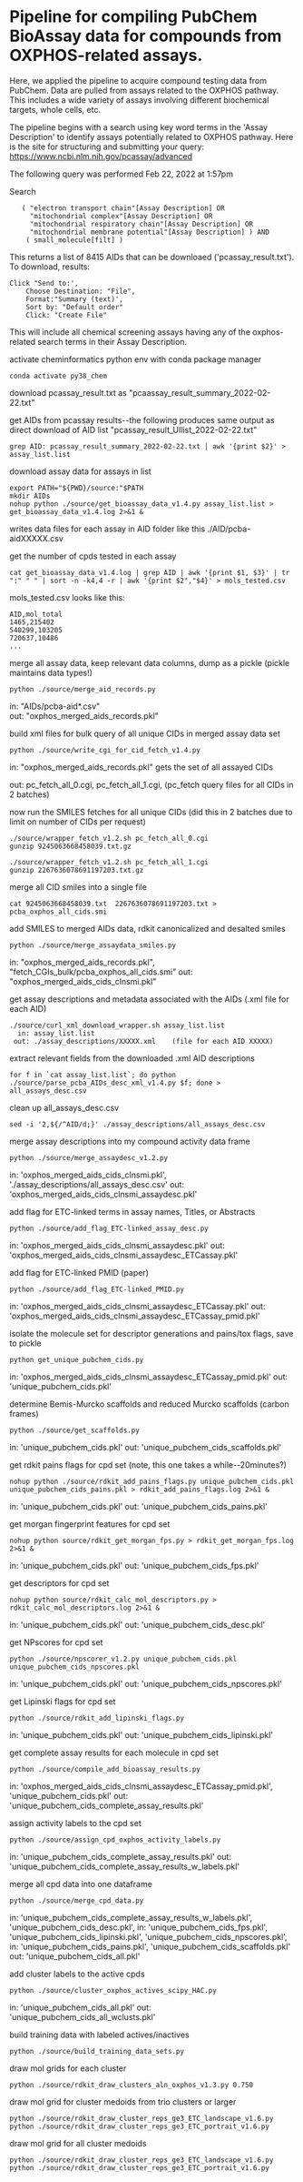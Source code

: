 
# Pipeline for compiling PubChem BioAssay data for compounds from OXPHOS-related assays.

Here, we applied the pipeline to acquire compound testing data from PubChem. Data are pulled from assays related to the OXPHOS pathway. This includes a wide variety of assays involving different biochemical targets, whole cells, etc.  

The pipeline begins with a search using key word terms in the 'Assay Description' to identify assays potentially related to OXPHOS pathway. Here is the site for structuring and submitting your query:
https://www.ncbi.nlm.nih.gov/pcassay/advanced

The following query was performed Feb 22, 2022 at 1:57pm

Search
```
   ( "electron transport chain"[Assay Description] OR
     "mitochondrial complex"[Assay Description] OR
     "mitochondrial respiratory chain"[Assay Description] OR
     "mitochondrial membrane potential"[Assay Description] ) AND
    ( small_molecule[filt] )
```
This returns a list of 8415 AIDs that can be downloaed ('pcassay_result.txt'). To download, results:
```
Click "Send to:', 
    Choose Destination: "File", 
    Format:"Summary (text)', 
    Sort by: "Default order"
    Click: "Create File"
```
This will include all chemical screening assays having any of the oxphos-related search terms in their Assay Description. 


activate cheminformatics python env with conda package manager
```
conda activate py38_chem
```

download pcassay_result.txt as "pcaassay_result_summary_2022-02-22.txt"

get AIDs from pcassay results--the following produces same output as 
direct download of AID list "pcassay_result_UIlist_2022-02-22.txt"
```
grep AID: pcassay_result_summary_2022-02-22.txt | awk '{print $2}' > assay_list.list
```

download assay data for assays in list
```
export PATH="${PWD}/source:"$PATH
mkdir AIDs
nohup python ./source/get_bioassay_data_v1.4.py assay_list.list > get_bioassay_data_v1.4.log 2>&1 &
```
writes data files for each assay in AID folder like this ./AID/pcba-aidXXXXX.csv


get the number of cpds tested in each assay
```
cat get_bioassay_data_v1.4.log | grep AID | awk '{print $1, $3}' | tr ":" " " | sort -n -k4,4 -r | awk '{print $2","$4}' > mols_tested.csv
```
mols_tested.csv looks like this:
```
AID,mol_total
1465,215402
540299,103205
720637,10486
...
```

merge all assay data, keep relevant data columns, dump as a pickle (pickle maintains data types!)
```
python ./source/merge_aid_records.py
```
in: "AIDs/pcba-aid*.csv"   
out: "oxphos_merged_aids_records.pkl"


build xml files for bulk query of all unique CIDs in merged assay data set
```
python ./source/write_cgi_for_cid_fetch_v1.4.py
```
   in: "oxphos_merged_aids_records.pkl"  gets the set of all assayed CIDs
   
   out: pc_fetch_all_0.cgi, pc_fetch_all_1.cgi, (pc_fetch query files for all CIDs in 2 batches)


now run the SMILES fetches for all unique CIDs (did this in 2 batches due to limit on number of CIDs per request)
```
./source/wrapper_fetch_v1.2.sh pc_fetch_all_0.cgi
gunzip 9245063668458039.txt.gz

./source/wrapper_fetch_v1.2.sh pc_fetch_all_1.cgi
gunzip 2267636078691197203.txt.gz
```

merge all CID smiles into a single file
```
cat 9245063668458039.txt  2267636078691197203.txt > pcba_oxphos_all_cids.smi
```

add SMILES to merged AIDs data, rdkit canonicalized and desalted smiles
```
python ./source/merge_assaydata_smiles.py
```
  in: "oxphos_merged_aids_records.pkl", "fetch_CGIs_bulk/pcba_oxphos_all_cids.smi"
 out: "oxphos_merged_aids_cids_clnsmi.pkl"


get assay descriptions and metadata associated with the AIDs (.xml file for each AID)
```
./source/curl_xml_download_wrapper.sh assay_list.list
  in: assay_list.list
 out: ./assay_descriptions/XXXXX.xml    (file for each AID XXXXX)
```

extract relevant fields from the downloaded .xml AID descriptions
```
for f in `cat assay_list.list`; do python ./source/parse_pcba_AIDs_desc_xml_v1.4.py $f; done > all_assays_desc.csv
```

clean up all_assays_desc.csv
```
sed -i '2,${/^AID/d;}' ./assay_descriptions/all_assays_desc.csv
```

merge assay descriptions into my compound activity data frame
```
python ./source/merge_assaydesc_v1.2.py
```
  in: 'oxphos_merged_aids_cids_clnsmi.pkl', './assay_descriptions/all_assays_desc.csv'
 out: 'oxphos_merged_aids_cids_clnsmi_assaydesc.pkl'


add flag for ETC-linked terms in assay names, Titles, or Abstracts
```
python ./source/add_flag_ETC-linked_assay_desc.py
```
  in: 'oxphos_merged_aids_cids_clnsmi_assaydesc.pkl'
 out: 'oxphos_merged_aids_cids_clnsmi_assaydesc_ETCassay.pkl'


add flag for ETC-linked PMID (paper)
```
python ./source/add_flag_ETC-linked_PMID.py
```
  in: 'oxphos_merged_aids_cids_clnsmi_assaydesc_ETCassay.pkl'
 out: 'oxphos_merged_aids_cids_clnsmi_assaydesc_ETCassay_pmid.pkl'


isolate the molecule set for descriptor generations and pains/tox flags, save to pickle
```
python get_unique_pubchem_cids.py
```
  in: 'oxphos_merged_aids_cids_clnsmi_assaydesc_ETCassay_pmid.pkl'
 out: 'unique_pubchem_cids.pkl'


determine Bemis-Murcko scaffolds and reduced Murcko scaffolds (carbon frames)
```
python ./source/get_scaffolds.py
```
  in: 'unique_pubchem_cids.pkl'
 out: 'unique_pubchem_cids_scaffolds.pkl'


get rdkit pains flags for cpd set  (note, this one takes a while--20minutes?)
```
nohup python ./source/rdkit_add_pains_flags.py unique_pubchem_cids.pkl unique_pubchem_cids_pains.pkl > rdkit_add_pains_flags.log 2>&1 &
```
  in: 'unique_pubchem_cids.pkl'
 out: 'unique_pubchem_cids_pains.pkl'


get morgan fingerprint features for cpd set
```
nohup python source/rdkit_get_morgan_fps.py > rdkit_get_morgan_fps.log 2>&1 &
```
  in: 'unique_pubchem_cids.pkl'
 out: 'unique_pubchem_cids_fps.pkl'


get descriptors for cpd set
```
nohup python source/rdkit_calc_mol_descriptors.py > rdkit_calc_mol_descriptors.log 2>&1 &
```
  in: 'unique_pubchem_cids.pkl'
 out: 'unique_pubchem_cids_desc.pkl'


get NPscores for cpd set
```
python ./source/npscorer_v1.2.py unique_pubchem_cids.pkl unique_pubchem_cids_npscores.pkl
```
  in: 'unique_pubchem_cids.pkl'
 out: 'unique_pubchem_cids_npscores.pkl'


get Lipinski flags for cpd set
```
python ./source/rdkit_add_lipinski_flags.py
```
  in: 'unique_pubchem_cids.pkl'
 out: 'unique_pubchem_cids_lipinski.pkl'


get complete assay results for each molecule in cpd set
```
python ./source/compile_add_bioassay_results.py
```
  in: 'oxphos_merged_aids_cids_clnsmi_assaydesc_ETCassay_pmid.pkl', 'unique_pubchem_cids.pkl'
 out: 'unique_pubchem_cids_complete_assay_results.pkl'


assign activity labels to the cpd set
```
python ./source/assign_cpd_oxphos_activity_labels.py
```
  in: 'unique_pubchem_cids_complete_assay_results.pkl'
 out: 'unique_pubchem_cids_complete_assay_results_w_labels.pkl'


merge all cpd data into one dataframe
```
python ./source/merge_cpd_data.py
```
  in: 'unique_pubchem_cids_complete_assay_results_w_labels.pkl', 'unique_pubchem_cids_desc.pkl', 
  in: 'unique_pubchem_cids_fps.pkl', 'unique_pubchem_cids_lipinski.pkl', 'unique_pubchem_cids_npscores.pkl',
  in: 'unique_pubchem_cids_pains.pkl', 'unique_pubchem_cids_scaffolds.pkl'
 out: 'unique_pubchem_cids_all.pkl'


add cluster labels to the active cpds
```
python ./source/cluster_oxphos_actives_scipy_HAC.py
```
  in: 'unique_pubchem_cids_all.pkl'
 out: 'unique_pubchem_cids_all_wclusts.pkl'


build training data with labeled actives/inactives
```
python ./source/build_training_data_sets.py
```

draw mol grids for each cluster
```
python ./source/rdkit_draw_clusters_aln_oxphos_v1.3.py 0.750
```
draw mol grid for cluster medoids from trio clusters or larger
```
python ./source/rdkit_draw_cluster_reps_ge3_ETC_landscape_v1.6.py
python ./source/rdkit_draw_cluster_reps_ge3_ETC_portrait_v1.6.py
```

draw mol grid for all cluster medoids
```
python ./source/rdkit_draw_cluster_reps_ge3_ETC_landscape_v1.6.py
python ./source/rdkit_draw_cluster_reps_ge3_ETC_portrait_v1.6.py
```
